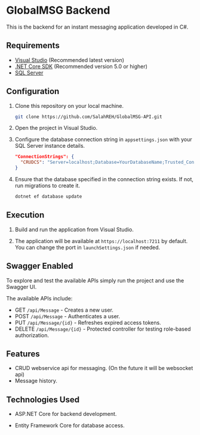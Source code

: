 # GlobalMSG Backend

This is the backend for an instant messaging application developed in C#.

## Requirements

- [Visual Studio](https://visualstudio.microsoft.com/) (Recommended latest version)
- [.NET Core SDK](https://dotnet.microsoft.com/download) (Recommended version 5.0 or higher)
- [SQL Server](https://www.microsoft.com/sql-server)

## Configuration

1. Clone this repository on your local machine.

   ```bash
   git clone https://github.com/SalahREH/GlobalMSG-API.git
   ```

2. Open the project in Visual Studio.

3. Configure the database connection string in `appsettings.json` with your SQL Server instance details.

    ``` json
    "ConnectionStrings": {
      "CRUDCS": "Server=localhost;Database=YourDatabaseName;Trusted_Connection=True;MultipleActiveResultSets=true"
    }
    ```

3. Ensure that the database specified in the connection string exists. If not, run migrations to create it.

    ```bash
    dotnet ef database update
    ```

## Execution

1. Build and run the application from Visual Studio.

2. The application will be available at `https://localhost:7211` by default. You can change the port in `launchSettings.json` if needed.

## Swagger Enabled

To explore and test the available APIs simply run the project and use the Swagger UI.

The available APIs include:
- GET `/api/Message` - Creates a new user.
- POST `/api/Message` - Authenticates a user.
- PUT `/api/Message/{id}` - Refreshes expired access tokens.
- DELETE `/api/Message/{id}` - Protected controller for testing role-based authorization.

## Features

<!-- - User registration and authentication.
- Real-time messaging using SignalR. -->
- CRUD webservice api for messaging. (On the future it will be websocket api)
- Message history.

## Technologies Used

- ASP.NET Core for backend development.
<!-- - SignalR for real-time communication. -->
- Entity Framework Core for database access.
